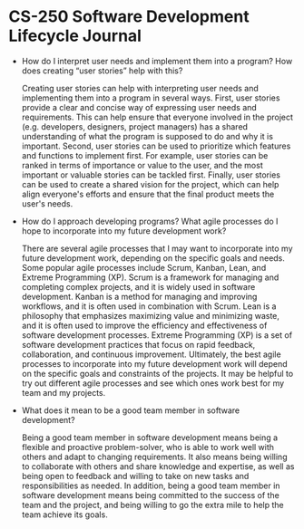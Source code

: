 # CS-250 Software Development Lifecycle Journal


* How do I interpret user needs and implement them into a program? How does creating “user stories” help with this?
   
   Creating user stories can help with interpreting user needs and implementing them into a program in several ways. First, user stories provide a clear and concise way of expressing user needs and requirements. This can help ensure that everyone involved in the project (e.g. developers, designers, project managers) has a shared understanding of what the program is supposed to do and why it is important. Second, user stories can be used to prioritize which features and functions to implement first. For example, user stories can be ranked in terms of importance or value to the user, and the most important or valuable stories can be tackled first. Finally, user stories can be used to create a shared vision for the project, which can help align everyone's efforts and ensure that the final product meets the user's needs.

* How do I approach developing programs? What agile processes do I hope to incorporate into my future development work?
   
   There are several agile processes that I may want to incorporate into my future development work, depending on the specific goals and needs. Some popular agile processes include Scrum, Kanban, Lean, and Extreme Programming (XP). Scrum is a framework for managing and completing complex projects, and it is widely used in software development. Kanban is a method for managing and improving workflows, and it is often used in combination with Scrum. Lean is a philosophy that emphasizes maximizing value and minimizing waste, and it is often used to improve the efficiency and effectiveness of software development processes. Extreme Programming (XP) is a set of software development practices that focus on rapid feedback, collaboration, and continuous improvement.
    Ultimately, the best agile processes to incorporate into my future development work will depend on the specific goals and constraints of the projects. It may be helpful to try out different agile processes and see which ones work best for my team and my projects.

* What does it mean to be a good team member in software development?
   
   Being a good team member in software development means being a flexible and proactive problem-solver, who is able to work well with others and adapt to changing requirements. It also means being willing to collaborate with others and share knowledge and expertise, as well as being open to feedback and willing to take on new tasks and responsibilities as needed. In addition, being a good team member in software development means being committed to the success of the team and the project, and being willing to go the extra mile to help the team achieve its goals.
